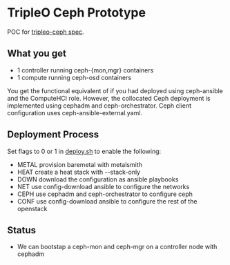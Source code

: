 # TripleO Ceph Prototype

POC for [tripleo-ceph spec](https://review.opendev.org/#/c/723108).

## What you get

- 1 controller running ceph-{mon,mgr} containers
- 1 compute running ceph-osd containers

You get the functional equivalent of if you had deployed using 
ceph-ansible and the ComputeHCI role. However, the collocated
Ceph deployment is implemented using cephadm and ceph-orchestrator.
Ceph client configuration uses ceph-ansible-external.yaml.

## Deployment Process

Set flags to 0 or 1 in [deploy.sh](deploy.sh) to enable the following:

- METAL provision baremetal with metalsmith
- HEAT create a heat stack with --stack-only
- DOWN download the configuration as ansible playbooks
- NET use config-download ansible to configure the networks
- CEPH use cephadm and ceph-orchestrator to configure ceph
- CONF use config-download ansible to configure the rest of the openstack

## Status

- We can bootstap a ceph-mon and ceph-mgr on a controller node with cephadm
